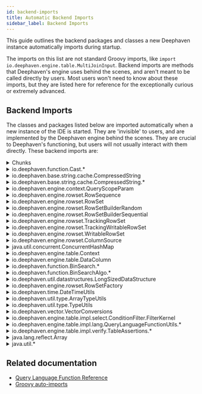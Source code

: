 ```yaml
---
id: backend-imports
title: Automatic Backend Imports
sidebar_label: Backend Imports
---
```


This guide outlines the backend packages and classes a new Deephaven instance automatically imports during startup.

The imports on this list are not standard Groovy imports, like `import io.deephaven.engine.table.MultiJoinInput`. Backend imports are methods that Deephaven's engine uses behind the scenes, and aren't meant to be called directly by users. Most users won't need to know about these imports, but they are listed here for reference for the exceptionally curious or extremely advanced.

## Backend Imports

The classes and packages listed below are imported automatically when a new instance of the IDE is started. They are 'invisible' to users, and are implemented by the Deephaven engine behind the scenes. They are crucial to Deephaven's functioning, but users will not usually interact with them directly. These backend imports are:

<details><summary>Chunks</summary>

Chunks are data structures that Deephaven employs to store and move data around. For a detailed explanation of the benefits that chunks provide, see [this](../../conceptual/technical-building-blocks.md#chunk-oriented-architecture) document. Packages and classes that handle chunks are:

- [io.deephaven.chunk.attributes.\*](https://deephaven.io/core/javadoc/io/deephaven/chunk/attributes/package-summary.html)
- [io.deephaven.engine.rowset.chunkattributes.\*](https://deephaven.io/core/javadoc/io/deephaven/engine/rowset/chunkattributes/package-summary.html)
- [io.deephaven.chunk.ByteChunk](https://deephaven.io/core/javadoc/io/deephaven/chunk/ByteChunk.html)
- [io.deephaven.chunk.CharChunk](https://deephaven.io/core/javadoc/io/deephaven/chunk/CharChunk.html)
- [io.deephaven.chunk.Chunk](https://deephaven.io/core/javadoc/io/deephaven/chunk/Chunk.html)
- [io.deephaven.chunk.DoubleChunk](https://deephaven.io/core/javadoc/io/deephaven/chunk/DoubleChunk.html)
- [io.deephaven.chunk.FloatChunk](https://deephaven.io/core/javadoc/io/deephaven/chunk/FloatChunk.html)
- [io.deephaven.chunk.IntChunk](https://deephaven.io/core/javadoc/io/deephaven/chunk/IntChunk.html)
- [io.deephaven.chunk.LongChunk](https://deephaven.io/core/javadoc/io/deephaven/chunk/LongChunk.html)
- [io.deephaven.chunk.ObjectChunk](https://deephaven.io/core/javadoc/io/deephaven/chunk/ObjectChunk.html)
- [io.deephaven.chunk.ShortChunk](https://deephaven.io/core/javadoc/io/deephaven/chunk/ShortChunk.html)
- [io.deephaven.chunk.WritableByteChunk](https://deephaven.io/core/javadoc/io/deephaven/chunk/WritableByteChunk.html)
- [io.deephaven.chunk.WritableCharChunk](https://deephaven.io/core/javadoc/io/deephaven/chunk/WritableCharChunk.html)
- [io.deephaven.chunk.WritableChunk](https://deephaven.io/core/javadoc/io/deephaven/chunk/WritableChunk.html)
- [io.deephaven.chunk.WritableDoubleChunk](https://deephaven.io/core/javadoc/io/deephaven/chunk/WritableDoubleChunk.html)
- [io.deephaven.chunk.WritableFloatChunk](https://deephaven.io/core/javadoc/io/deephaven/chunk/WritableFloatChunk.html)
- [io.deephaven.chunk.WritableIntChunk](https://deephaven.io/core/javadoc/io/deephaven/chunk/WritableIntChunk.html)
- [io.deephaven.chunk.WritableLongChunk](https://deephaven.io/core/javadoc/io/deephaven/chunk/WritableLongChunk.html)
- [io.deephaven.chunk.WritableObjectChunk](https://deephaven.io/core/javadoc/io/deephaven/chunk/WritableObjectChunk.html)
- [io.deephaven.chunk.WritableShortChunk](https://deephaven.io/core/javadoc/io/deephaven/chunk/WritableShortChunk.html)

</details>

<details><summary>io.deephaven.function.Cast.*</summary>

- [io.deephaven.function.Cast.\*](https://deephaven.io/core/javadoc/io/deephaven/function/Cast.html)

This class contains methods used for casting between numerical types. Other Deephaven classes call these methods behind-the-scenes.

</details>

<details><summary>io.deephaven.base.string.cache.CompressedString</summary>

- [io.deephaven.base.string.cache.CompressedString](https://deephaven.io/core/javadoc/io/deephaven/base/string/cache/CompressedString.html)

This class converts String immutable byte arrays, which Deephaven uses to perform certain processes more quickly.

</details>

<details><summary>io.deephaven.base.string.cache.CompressedString.*</summary>

- [io.deephaven.base.string.cache.CompressedString.\*](https://deephaven.io/core/javadoc/io/deephaven/base/string/cache/CompressedString.html)

</details>

<details><summary>io.deephaven.engine.context.QueryScopeParam</summary>

- [io.deephaven.engine.context.QueryScopeParam](https://deephaven.io/core/javadoc/io/deephaven/engine/context/QueryScopeParam.html)

</details>

<details><summary>io.deephaven.engine.rowset.RowSequence</summary>

- [io.deephaven.engine.rowset.RowSequence](https://deephaven.io/core/javadoc/io/deephaven/engine/rowset/RowSequence.html)

</details>

<details><summary>io.deephaven.engine.rowset.RowSet</summary>

- [io.deephaven.engine.rowset.RowSet](https://deephaven.io/core/javadoc/io/deephaven/engine/rowset/RowSet.html)

`RowSet` is a class that Deephaven uses to handle row keys and sets of row keys.

</details>

<details><summary>io.deephaven.engine.rowset.RowSetBuilderRandom</summary>

- [io.deephaven.engine.rowset.RowSetBuilderRandom](https://deephaven.io/core/javadoc/io/deephaven/engine/rowset/RowSetBuilderRandom.html)

`RowSetBuilderRandom` is an interface used for constructing RowSets in an arbitrary order.

</details>

<details><summary>io.deephaven.engine.rowset.RowSetBuilderSequential</summary>

- [io.deephaven.engine.rowset.RowSetBuilderSequential](https://deephaven.io/core/javadoc/io/deephaven/engine/rowset/RowSetBuilderSequential.html)

`RowSetBuilderSequential` is an interface used for constructing RowSets in a strict sequential order.

</details>

<details><summary>io.deephaven.engine.rowset.TrackingRowSet</summary>

- [io.deephaven.engine.rowset.TrackingRowSet](https://deephaven.io/core/javadoc/io/deephaven/engine/rowset/TrackingRowSet.html)

This class creates a row set that tracks changes and maintains a consistent snapshot of the row set's previous state.

</details>

<details><summary>io.deephaven.engine.rowset.TrackingWritableRowSet</summary>

- [io.deephaven.engine.rowset.TrackingWritableRowSet](https://deephaven.io/core/javadoc/io/deephaven/engine/rowset/TrackingWritableRowSet.html)

This class helps Deephaven create and modify RowSets.

</details>

<details><summary>io.deephaven.engine.rowset.WritableRowSet</summary>

- [io.deephaven.engine.rowset.WritableRowSet](https://deephaven.io/core/javadoc/io/deephaven/engine/rowset/WritableRowSet.html)

This class contains methods that the Deephaven engine calls internally to create and modify RowSets.

</details>

<details><summary>io.deephaven.engine.rowset.ColumnSource</summary>

- [io.deephaven.engine.table.ColumnSource](https://deephaven.io/core/javadoc/io/deephaven/engine/table/ColumnSource.html)

A [`ColumnSource`](https://deephaven.io/core/docs/conceptual/technical-building-blocks/#tables-designed-for-sharing-and-updating) is a key part of Deephaven's architecture, and this class contains methods that Deephaven calls internally to create and modify ColumnSources.

</details>

<details><summary>java.util.concurrent.ConcurrentHashMap</summary>

- [java.util.concurrent.ConcurrentHashMap](https://docs.oracle.com/javase/8/docs/api/java/util/concurrent/ConcurrentHashMap.html)

</details>

<details><summary>io.deephaven.engine.table.Context</summary>

- [io.deephaven.engine.table.Context](https://deephaven.io/core/javadoc/io/deephaven/engine/table/Context.html)

</details>

<details><summary>io.deephaven.engine.table.DataColumn</summary>

- [io.deephaven.engine.table.DataColumn](https://deephaven.io/core/javadoc/io/deephaven/engine/table/DataColumn.html)

This is an interface that allows the Deephaven engine positional access to columns. Users will not interact with this class directly.

</details>

<details><summary>io.deephaven.function.BinSearch.*</summary>

- [io.deephaven.function.BinSearch.\*](https://deephaven.io/core/javadoc/io/deephaven/function/BinSearch.html)

A statically-imported interface that Deephaven uses to perform binary searches.

</details>

<details><summary>io.deephaven.function.BinSearchAlgo.*</summary>

- [io.deephaven.function.BinSearchAlgo.\*](https://deephaven.io/core/javadoc/io/deephaven/function/BinSearchAlgo.html)

An algorithm that Deephaven uses to resolve ties when performing binary searches.

</details>

<details><summary>io.deephaven.util.datastructures.LongSizedDataStructure</summary>

- [io.deephaven.util.datastructures.LongSizedDataStructure](https://deephaven.io/core/javadoc/io/deephaven/util/datastructures/LongSizedDataStructure.html)

</details>

<details><summary>io.deephaven.engine.rowset.RowSetFactory</summary>

- [io.deephaven.engine.rowset.RowSetFactory](https://deephaven.io/core/javadoc/io/deephaven/engine/rowset/RowSetFactory.html)

This is a class for constructing [RowSets](https://deephaven.io/core/javadoc/io/deephaven/engine/rowset/RowSet.html), an important part of Deephaven's architecture. Users will not interact directly with the methods contained in these classes.

</details>

<details><summary>io.deephaven.time.DateTimeUtils</summary>

- [io.deephaven.time.DateTimeUtils](https://deephaven.io/core/javadoc/io/deephaven/time/DateTimeUtils.html)

<!-- This package is imported as a regular import, AND as a static import. This is likely a bug, and one or the other will likely be removed from the auto-import list at some point. -->

</details>

<details><summary>io.deephaven.util.type.ArrayTypeUtils</summary>

- [io.deephaven.util.type.ArrayTypeUtils](https://deephaven.io/core/javadoc/io/deephaven/util/type/ArrayTypeUtils.html)

This class contains common utility methods for working with arrays. Users will not typically interact directly with the methods contained in this class.

</details>

<details><summary>io.deephaven.util.type.TypeUtils</summary>

- [io.deephaven.util.type.TypeUtils](https://deephaven.io/core/javadoc/io/deephaven/util/type/TypeUtils.html)

This class contains methods for converting objects between primitive types. Users will not interact with this class directly.

</details>

<details><summary>io.deephaven.vector.VectorConversions</summary>

- [io.deephaven.vector.VectorConversions](https://deephaven.io/core/javadoc/io/deephaven/vector/VectorConversions.html)

This class contains methods for converting vectors to native arrays. Users will not interact with this class directly.

</details>

<details><summary>io.deephaven.engine.table.impl.select.ConditionFilter.FilterKernel</summary>

- [io.deephaven.engine.table.impl.select.ConditionFilter.FilterKernel](https://deephaven.io/core/javadoc/io/deephaven/engine/table/impl/select/ConditionFilter.FilterKernel.html)

This statically-imported interface is part of Deephaven's backend, and is used for filtering tables.

</details>

<details><summary>io.deephaven.engine.table.impl.lang.QueryLanguageFunctionUtils.*</summary>

- [io.deephaven.engine.table.impl.lang.QueryLanguageFunctionUtils.\*](https://deephaven.io/core/javadoc/io/deephaven/engine/table/impl/lang/QueryLanguageFunctionUtils.html)

This class contains static methods that Deephaven employs behind the scenes to convert simple logic expressions (such as '-' for 'minus') into the corresponding Java method for the type(s) of data being manipulated.

</details>

<details><summary>io.deephaven.engine.table.impl.verify.TableAssertions.*</summary>

- [io.deephaven.engine.table.impl.verify.TableAssertions.\*](https://deephaven.io/core/javadoc/io/deephaven/engine/table/impl/verify/TableAssertions.html)

This class contains static methods that Deephaven employs behind the scenes to verify that tables are valid according to certain properties. Users will not interact with this class directly.

</details>

<details><summary>java.lang.reflect.Array</summary>

- [java.lang.reflect.Array](https://docs.oracle.com/javase%2F7%2Fdocs%2Fapi%2F%2F/java/lang/reflect/Array.html)

This class contains methods for creating and manipulating Java arrays, a key element of Deephaven's backend. Users will not interact with this class directly.

</details>

<details><summary>java.util.*</summary>

- [java.util.\*](https://docs.oracle.com/javase/8/docs/api/java/util/package-summary.html)

This package contains Java's [collections framework](https://docs.oracle.com/javase/8/docs/technotes/guides/collections/overview.html), a crucial part of Deephaven's architecture. Deephaven users will not need to interact with this package directly.

</details>

## Related documentation

- [Query Language Function Reference](../query-language/query-library/query-language-function-reference.md)
- [Groovy auto-imports](./groovy-auto-imports.md)

